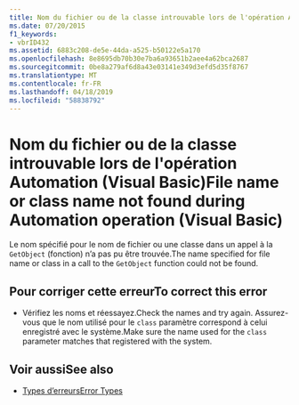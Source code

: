 ```yaml
---
title: Nom du fichier ou de la classe introuvable lors de l'opération Automation (Visual Basic)
ms.date: 07/20/2015
f1_keywords:
- vbrID432
ms.assetid: 6883c208-de5e-44da-a525-b50122e5a170
ms.openlocfilehash: 8e8695db70b30e7ba6a93651b2aee4a62bca2687
ms.sourcegitcommit: 0be8a279af6d8a43e03141e349d3efd5d35f8767
ms.translationtype: MT
ms.contentlocale: fr-FR
ms.lasthandoff: 04/18/2019
ms.locfileid: "58838792"
---
```

# <a name="file-name-or-class-name-not-found-during-automation-operation-visual-basic"></a><span data-ttu-id="d0125-102">Nom du fichier ou de la classe introuvable lors de l'opération Automation (Visual Basic)</span><span class="sxs-lookup"><span data-stu-id="d0125-102">File name or class name not found during Automation operation (Visual Basic)</span></span>
<span data-ttu-id="d0125-103">Le nom spécifié pour le nom de fichier ou une classe dans un appel à la `GetObject` (fonction) n’a pas pu être trouvée.</span><span class="sxs-lookup"><span data-stu-id="d0125-103">The name specified for file name or class in a call to the `GetObject` function could not be found.</span></span>  
  
## <a name="to-correct-this-error"></a><span data-ttu-id="d0125-104">Pour corriger cette erreur</span><span class="sxs-lookup"><span data-stu-id="d0125-104">To correct this error</span></span>  
  
-   <span data-ttu-id="d0125-105">Vérifiez les noms et réessayez.</span><span class="sxs-lookup"><span data-stu-id="d0125-105">Check the names and try again.</span></span> <span data-ttu-id="d0125-106">Assurez-vous que le nom utilisé pour le `class` paramètre correspond à celui enregistré avec le système.</span><span class="sxs-lookup"><span data-stu-id="d0125-106">Make sure the name used for the `class` parameter matches that registered with the system.</span></span>  
  
## <a name="see-also"></a><span data-ttu-id="d0125-107">Voir aussi</span><span class="sxs-lookup"><span data-stu-id="d0125-107">See also</span></span>

- [<span data-ttu-id="d0125-108">Types d’erreurs</span><span class="sxs-lookup"><span data-stu-id="d0125-108">Error Types</span></span>](../../../visual-basic/programming-guide/language-features/error-types.md)
